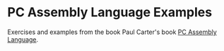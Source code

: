 # PC Assembly Language Examples

Exercises and examples from the book Paul Carter's book [PC Assembly Language](http://www.drpaulcarter.com/pcasm/).
